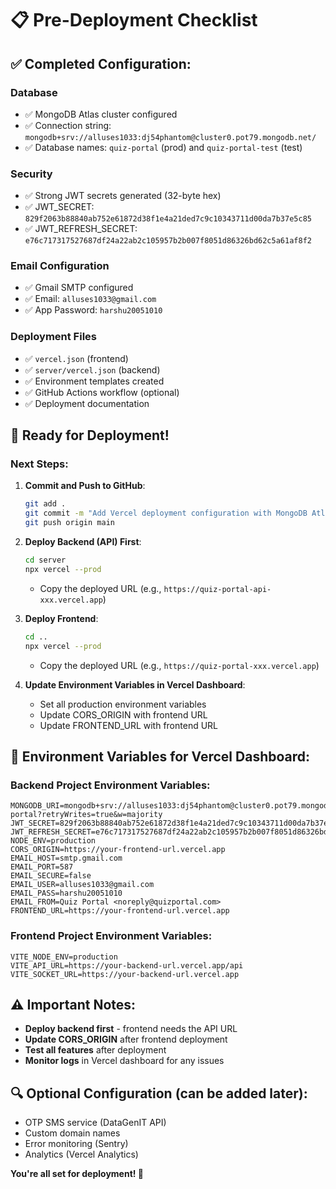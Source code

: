 # 📋 Pre-Deployment Checklist

## ✅ **Completed Configuration:**

### Database
- ✅ MongoDB Atlas cluster configured
- ✅ Connection string: `mongodb+srv://alluses1033:dj54phantom@cluster0.pot79.mongodb.net/`
- ✅ Database names: `quiz-portal` (prod) and `quiz-portal-test` (test)

### Security
- ✅ Strong JWT secrets generated (32-byte hex)
- ✅ JWT_SECRET: `829f2063b88840ab752e61872d38f1e4a21ded7c9c10343711d00da7b37e5c85`
- ✅ JWT_REFRESH_SECRET: `e76c717317527687df24a22ab2c105957b2b007f8051d86326bd62c5a61af8f2`

### Email Configuration
- ✅ Gmail SMTP configured
- ✅ Email: `alluses1033@gmail.com`
- ✅ App Password: `harshu20051010`

### Deployment Files
- ✅ `vercel.json` (frontend)
- ✅ `server/vercel.json` (backend)
- ✅ Environment templates created
- ✅ GitHub Actions workflow (optional)
- ✅ Deployment documentation

## 🚀 **Ready for Deployment!**

### Next Steps:

1. **Commit and Push to GitHub**:
   ```bash
   git add .
   git commit -m "Add Vercel deployment configuration with MongoDB Atlas"
   git push origin main
   ```

2. **Deploy Backend (API) First**:
   ```bash
   cd server
   npx vercel --prod
   ```
   - Copy the deployed URL (e.g., `https://quiz-portal-api-xxx.vercel.app`)

3. **Deploy Frontend**:
   ```bash
   cd ..
   npx vercel --prod
   ```
   - Copy the deployed URL (e.g., `https://quiz-portal-xxx.vercel.app`)

4. **Update Environment Variables in Vercel Dashboard**:
   - Set all production environment variables
   - Update CORS_ORIGIN with frontend URL
   - Update FRONTEND_URL with frontend URL

## 🔧 **Environment Variables for Vercel Dashboard:**

### Backend Project Environment Variables:
```
MONGODB_URI=mongodb+srv://alluses1033:dj54phantom@cluster0.pot79.mongodb.net/quiz-portal?retryWrites=true&w=majority
JWT_SECRET=829f2063b88840ab752e61872d38f1e4a21ded7c9c10343711d00da7b37e5c85
JWT_REFRESH_SECRET=e76c717317527687df24a22ab2c105957b2b007f8051d86326bd62c5a61af8f2
NODE_ENV=production
CORS_ORIGIN=https://your-frontend-url.vercel.app
EMAIL_HOST=smtp.gmail.com
EMAIL_PORT=587
EMAIL_SECURE=false
EMAIL_USER=alluses1033@gmail.com
EMAIL_PASS=harshu20051010
EMAIL_FROM=Quiz Portal <noreply@quizportal.com>
FRONTEND_URL=https://your-frontend-url.vercel.app
```

### Frontend Project Environment Variables:
```
VITE_NODE_ENV=production
VITE_API_URL=https://your-backend-url.vercel.app/api
VITE_SOCKET_URL=https://your-backend-url.vercel.app
```

## ⚠️ **Important Notes:**

- **Deploy backend first** - frontend needs the API URL
- **Update CORS_ORIGIN** after frontend deployment
- **Test all features** after deployment
- **Monitor logs** in Vercel dashboard for any issues

## 🔍 **Optional Configuration (can be added later):**

- OTP SMS service (DataGenIT API)
- Custom domain names
- Error monitoring (Sentry)
- Analytics (Vercel Analytics)

**You're all set for deployment! 🎉**

